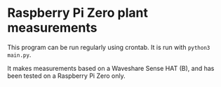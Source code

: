 # Raspberry Pi Zero plant measurements

This program can be run regularly using crontab. It is run with `python3 main.py`. 

It makes measurements based on a Waveshare Sense HAT (B), and has been tested on a Raspberry Pi Zero only.